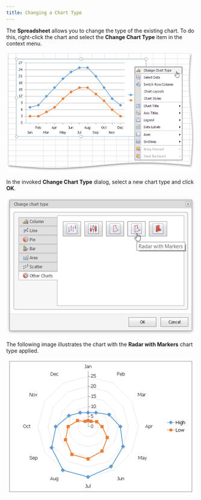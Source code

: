 ```yaml
---
title: Changing a Chart Type
---
```

The **Spreadsheet** allows you to change the type of the existing chart. To do this, right-click the chart and select the **Change Chart Type** item in the context menu.

![EUD_ASPxSpreadsheet_Insert_ChageChartTypeContext](../../../images/Img26184.png)

In the invoked **Change Chart Type** dialog, select a new chart type and click **OK**.

![EUD_ASPxSpreadsheet_Insert_ChangeChartTypeDialog](../../../images/Img26185.png)

The following image illustrates the chart with the **Radar with Markers** chart type applied.

![EUD_ASPxSpreadsheet_Insert_RadarChartChanged](../../../images/Img26186.png)